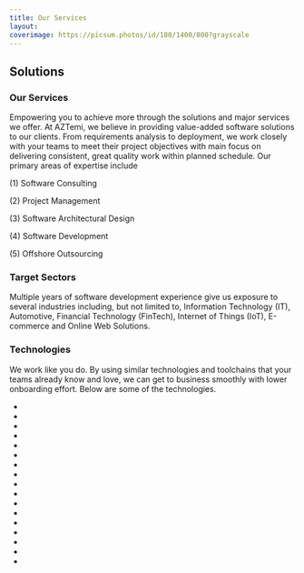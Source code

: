 ```yaml
---
title: Our Services
layout:
coverimage: https://picsum.photos/id/180/1400/800?grayscale
---
```


## Solutions

### Our Services

Empowering you to achieve more through the solutions and major services we offer. At AZTemi, we believe in providing value-added software solutions to our clients. From requirements analysis to deployment, we work closely with your teams to meet their project objectives with main focus on delivering consistent, great quality work within planned schedule. Our primary areas of expertise include

(1) Software Consulting

(2) Project Management

(3) Software Architectural Design

(4) Software Development

(5) Offshore Outsourcing


### Target Sectors

Multiple years of software development experience give us exposure to several industries including, but not limited to, Information Technology (IT), Automotive, Financial Technology (FinTech), Internet of Things (IoT), E-commerce and Online Web Solutions.

### Technologies

We work like you do. By using similar technologies and toolchains that your teams already know and love, we can get to business smoothly with lower onboarding effort. Below are some of the technologies.

<ul class="tech_icons">
<li><i class="fab fa-linux" title="Linux" /></li>
<li><i class="fab fa-windows" title="Windows" /></li>
<li><i class="fab fa-apple" title="OSX" /></li>
<li><i class="fab fa-android" title="Android" /></li>
<li><i class="fab fa-docker" title="Docker"></i></li>
<li><i class="fab fa-github" title="GitHub" /></li>
<li><i class="fab fa-aws" title="AWS" /></li>
<li><i class="fas fa-code" title="Coding in C/C++" /></li>
<li><i class="fab fa-java" title="Java" /></li>
<li><i class="fab fa-python" title="Python" /></li>
<li><i class="fab fa-html5" title="HTML5" /></li>
<li><i class="fab fa-css3" title="CSS3" /></li>
<li><i class="fab fa-node-js" title="NodeJS" /></li>
<li><i class="fab fa-vuejs" title="VueJS" /></li>
<li><i class="fab fa-angular" title="Angular" /></li>
<li><i class="fab fa-react" title="React" /></li>
<li><i class="fas fa-vr-cardboard" title="VR/AR" /></li>
</ul>

<style lang="stylus">

.tech_icons
  li
    margin-left: -2rem
    display: inline-block
    & + li
      margin-left: 1rem

</style>
